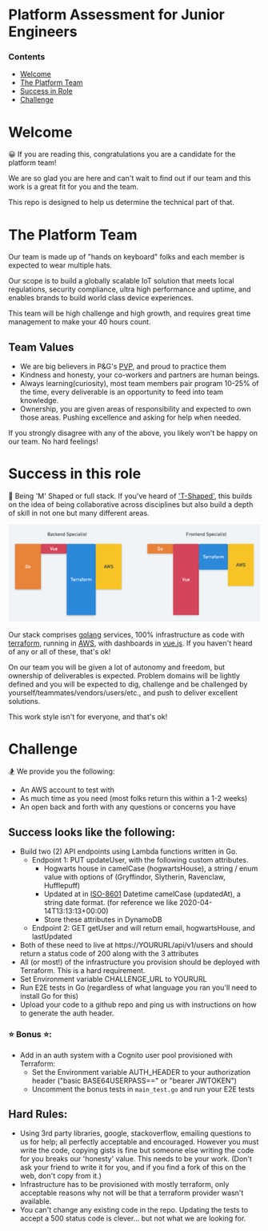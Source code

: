 # Platform Assessment for Junior Engineers

### Contents
- [Welcome](#welcome)
- [The Platform Team](#the-platform-team)
- [Success in Role](#success-in-this-role)
- [Challenge](#challenge)


# Welcome 
😀
If you are reading this, congratulations you are a candidate for the platform team!

We are so glad you are here and can't wait to find out if our team and this work is a great fit for you and the team.

This repo is designed to help us determine the technical part of that.

# The Platform Team
Our team is made up of "hands on keyboard" folks and each member is expected to wear multiple hats.

Our scope is to build a globally scalable IoT solution that meets local regulations, security compliance,
ultra high performance and uptime, and enables brands to build world class device experiences.

This team will be high challenge and high growth, and requires great time management to make your 40 hours count.

## Team Values
- We are big believers in P&G's [PVP](https://us.pg.com/policies-and-practices/purpose-values-and-principles/), and proud to practice them
- Kindness and honesty, your co-workers and partners are human beings.
- Always learning(curiosity), most team members pair program 10-25% of the time, 
 every deliverable is an opportunity to feed into team knowledge.
 - Ownership, you are given areas of responsibility and expected to own those areas. Pushing excellence and asking for help when needed.
 
If you strongly disagree with any of the above, you likely won't be happy on our team. No hard feelings!

# Success in this role
🚀
Being 'M' Shaped or full stack.  If you've heard of ['T-Shaped'](https://chiefexecutive.net/ideo-ceo-tim-brown-t-shaped-stars-the-backbone-of-ideoaes-collaborative-culture__trashed/), this builds on the idea of being collaborative across disciplines but also build a depth of skill in not one but many different areas.

![m shaped](images/m_shaped.png "M shaped diagram")

Our stack comprises [golang](https://golang.org/) services, 100% infrastructure as code with [terraform](https://www.terraform.io/docs/providers/aws/index.html), running in [AWS](https://aws.amazon.com), with dashboards in [vue.js](https://vuejs.org/). If you haven't heard of any or all of these, that's ok!

On our team you will be given a lot of autonomy and freedom, but ownership of deliverables is expected.
Problem domains will be lightly defined and you will be expected to dig, challenge and be challenged by yourself/teammates/vendors/users/etc., and push to deliver excellent solutions.

This work style isn't for everyone, and that's ok!

 # Challenge
 🏂
 We provide you the following:
 - An AWS account to test with
 - As much time as you need (most folks return this within a 1-2 weeks)
 - An open back and forth with any questions or concerns you have
 
 ## Success looks like the following:
 - Build two (2) API endpoints using Lambda functions written in Go.
    - Endpoint 1: PUT updateUser, with the following custom attributes.
        - Hogwarts house in camelCase (hogwartsHouse), a string / enum value with options of (Gryffindor, Slytherin, Ravenclaw, Hufflepuff)
        - Updated at in [ISO-8601](https://en.wikipedia.org/wiki/ISO_8601) Datetime camelCase (updatedAt), a string date format. (for reference we like 2020-04-14T13:13:13+00:00)
        - Store these attributes in DynamoDB
   - Endpoint 2: GET getUser and will return email, hogwartsHouse, and lastUpdated
- Both of these need to live at https://YOURURL/api/v1/users and should return a status code of 200 along with the 3 attributes
- All (or most!) of the infrastructure you provision should be deployed with Terraform. This is a hard requirement.
- Set Environment variable CHALLENGE_URL to YOURURL
- Run E2E tests in Go (regardless of what language you ran you'll need to install Go for this)
- Upload your code to a github repo and ping us with instructions on how to generate the auth header.

### ⭐️ Bonus ⭐️:
 - Add in an auth system with a Cognito user pool provisioned with Terraform:
    - Set the Environment variable AUTH_HEADER to your authorization header ("basic BASE64USERPASS==" or "bearer JWTOKEN")
    - Uncomment the bonus tests in `main_test.go` and run your E2E tests
 
## Hard Rules:
- Using 3rd party libraries, google, stackoverflow, emailing questions to us for help; all perfectly acceptable and encouraged.
However you must write the code, copying gists is fine but someone else writing the code for you breaks our 'honesty' value. This needs to be your work. (Don't ask your friend to write it for you, and if you find a fork of this on the web, don't copy from it.)
- Infrastructure has to be provisioned with mostly terraform, only acceptable reasons why not will be that a terraform provider wasn't available.
- You can't change any existing code in the repo. Updating the tests to accept a 500 status code is clever... but not what we are looking for.
   